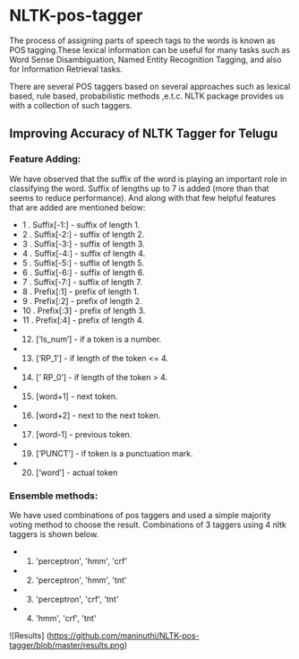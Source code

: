 # NLTK-pos-tagger

The process of assigning parts of speech tags to the words is known as POS
tagging.These lexical
information can be useful for many tasks such as Word Sense Disambiguation,
Named Entity Recognition Tagging, and also for Information Retrieval tasks.

There are several POS taggers based on several approaches
such as lexical based, rule based, probabilistic methods ,e.t.c. NLTK package
provides us with a collection of such taggers.

## Improving Accuracy of NLTK Tagger for Telugu
### Feature Adding:
We have observed that the suffix of the word is playing an
important role in classifying the word. Suffix of lengths up to 7 is added (more than
that seems to reduce performance). And along with that few helpful features that are
added are mentioned below:
* 1 . Suffix[-1:] - suffix of length 1.
* 2 . Suffix[-2:] - suffix of length 2.
* 3 . Suffix[-3:] - suffix of length 3.
* 4 . Suffix[-4:] - suffix of length 4.
* 5 . Suffix[-5:] - suffix of length 5.
* 6 . Suffix[-6:] - suffix of length 6.
* 7 . Suffix[-7:] - suffix of length 7.
* 8 . Prefix[:1] - prefix of length 1.
* 9 . Prefix[:2] - prefix of length 2.
* 10 . Prefix[:3] - prefix of length 3.
* 11 . Prefix[:4] - prefix of length 4.
* 12. [‘Is_num’] - if a token is a number.
* 13. [‘RP_1’] - if length of the token <= 4.
* 14. [‘ RP_0’] - if length of the token > 4.
* 15. [word+1] - next token.
* 16. [word+2] - next to the next token.
* 17. [word-1] - previous token.
* 19. [‘PUNCT’] - if token is a punctuation mark.
* 20. [‘word’] - actual token

### Ensemble methods:
We have used combinations of pos taggers and used a simple
majority voting method to choose the result. Combinations of 3 taggers using 4 nltk
taggers is shown below.
* 1. 'perceptron', 'hmm', 'crf'
* 2. 'perceptron', 'hmm', 'tnt'
* 3. 'perceptron', 'crf', 'tnt'
* 4. 'hmm', 'crf', 'tnt'


![Results]
(https://github.com/maninuthi/NLTK-pos-tagger/blob/master/results.png)
